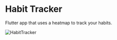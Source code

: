 # Habit Tracker

Flutter app that uses a heatmap to track your habits.

![HabitTracker](https://www.dropbox.com/scl/fi/4adiovt0zkcxvns3dz7gf/HabitTracker.png?rlkey=vzuwbr8ezda9rhn3nkfkxpqvu&st=qmv6q2s5&raw=1)
